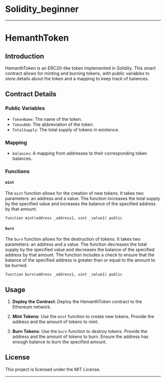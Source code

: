 # Solidity_beginner
---

# HemanthToken

## Introduction

HemanthToken is an ERC20-like token implemented in Solidity. This smart contract allows for minting and burning tokens, with public variables to store details about the token and a mapping to keep track of balances.

## Contract Details

### Public Variables

- `TokenName`: The name of the token. 
- `TokenAbb`: The abbreviation of the token.
- `TotalSupply`: The total supply of tokens in existence.

### Mapping

- `balances`: A mapping from addresses to their corresponding token balances.

### Functions

#### `mint`

The `mint` function allows for the creation of new tokens. It takes two parameters: an address and a value. The function increases the total supply by the specified value and increases the balance of the specified address by that amount.

```solidity
function mint(address _address1, uint _value1) public
```

#### `burn`

The `burn` function allows for the destruction of tokens. It takes two parameters: an address and a value. The function decreases the total supply by the specified value and decreases the balance of the specified address by that amount. The function includes a check to ensure that the balance of the specified address is greater than or equal to the amount to be burned.

```solidity
function burn(address _address1, uint _value1) public
```

## Usage

1. **Deploy the Contract**: Deploy the HemanthToken contract to the Ethereum network.

2. **Mint Tokens**: Use the `mint` function to create new tokens. Provide the address and the amount of tokens to mint.

3. **Burn Tokens**: Use the `burn` function to destroy tokens. Provide the address and the amount of tokens to burn. Ensure the address has enough balance to burn the specified amount.

## License

This project is licensed under the MIT License.

---
